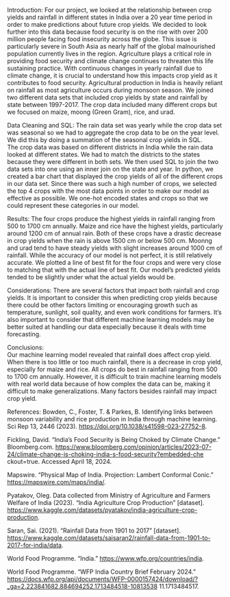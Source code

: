 Introduction:
For our project, we looked at the relationship between crop yields and rainfall in different states in India over a 20 year time period in order to make predictions about future crop yields. We decided to look further into this data because food security is on the rise with over 200 million people facing food insecurity across the globe. This issue is particularly severe in South Asia as nearly half of the global malnourished population currently lives in the region. Agriculture plays a critical role in providing food security and climate change continues to threaten this life sustaining practice. With continuous changes in yearly rainfall due to climate change, it is crucial to understand how this impacts crop yield as it contributes to food security. Agricultural production in India is heavily reliant on rainfall as most agriculture occurs during monsoon season.
We joined two different data sets that included crop yields by state and rainfall by state between 1997-2017. The crop data included many different crops but we focused on maize, moong (Green Gram), rice, and urad. 

Data Cleaning and SQL:
	The rain data set was yearly while the crop data set was seasonal so we had to aggregate the crop data to be on the year level. We did this by doing a summation of the seasonal crop yields in SQL.  
	The crop data  was based on different districts in India while the rain data looked at different states. We had to match the districts to the states because they were different in both sets. We then used SQL to join the two data sets into one using an inner join on the state and year.
	In python,  we created a bar chart that displayed the crop yields of all of the different crops in our data set. Since there was such a high number of crops, we selected the top 4 crops with the most data points in order to make our model as effective as possible. 
We one-hot encoded states and crops so that we could represent these categories in our model. 

Results:
The four crops produce the highest yields in rainfall ranging from 500 to 1700 cm annually. Maize and rice have the highest yields, particularly around 1200 cm of annual rain. Both of these crops have a drastic decrease in crop yields when the rain is above 1500 cm or below 500 cm. Moonng and urad tend to have steady  yields with slight increases around 1000 cm of rainfall. 
While the accuracy of our model is not perfect, it is still relatively accurate. We plotted a line of best fit for the four crops and were very close to matching that with the actual line of best fit. Our model’s predicted yields tended to be slightly under what the actual yields would be.

Considerations: 
	There are several factors that  impact both rainfall and crop yields. It is important to consider this when predicting crop yields because there could be other factors limiting or encouraging growth such as temperature, sunlight, soil quality, and even work conditions for farmers. 
	It’s also important to consider that different machine learning models may be better suited at handling our data especially because it deals with time forecasting. 

Conclusions: 	
	Our machine learning model revealed that rainfall does affect crop yield. When there is too little or too much rainfall, there is a decrease in crop yield, especially  for maize and rice. All crops do best in rainfall ranging from 500 to 1700 cm annually. However, it is difficult to train machine learning models with real world data because of how complex the data can be, making it difficult to make generalizations. Many factors besides rainfall may impact crop yield. 

References:
Bowden, C., Foster, T. & Parkes, B. Identifying links between monsoon variability and rice production in India through 
machine learning. Sci Rep 13, 2446 (2023). https://doi.org/10.1038/s41598-023-27752-8.

Fickling, David. “India’s Food Security is Being Choked by Climate Change.” Bloomberg.com. 
https://www.bloomberg.com/opinion/articles/2023-07-24/climate-change-is-choking-india-s-food-security?embedded-che
ckout=true. Accessed April 18, 2024. 

Mapswire. “Physical Map of India. Projection: Lambert Conformal Conic.” https://mapswire.com/maps/india/.

Pyatakov, Oleg. Data collected from Ministry of Agriculture and Farmers Welfare of India (2023). “India Agriculture Crop Production” 
[dataset]. https://www.kaggle.com/datasets/pyatakov/india-agriculture-crop-production.

Saran, Sai. (2021). “Rainfall Data from 1901 to 2017” [dataset]. 
https://www.kaggle.com/datasets/saisaran2/rainfall-data-from-1901-to-2017-for-india/data.

World Food Programme. “India.” https://www.wfp.org/countries/india.

World Food Programme. “WFP India Country Brief February 2024.” 
https://docs.wfp.org/api/documents/WFP-0000157424/download/?_ga=2.223841682.884694252.1713484518-10813538
11.1713484517.

